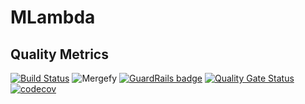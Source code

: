 # MLambda

## Quality Metrics

[![Build Status](https://travis-ci.com/RoyGI/MLambda.svg?branch=master)](https://travis-ci.com/RoyGI/MLambda)
![Mergefy](https://img.shields.io/endpoint.svg?url=https://gh.mergify.io/badges/RoyGI/MLambda&amp;style=flat)
[![GuardRails badge](https://badges.guardrails.io/RoyGI/MLambda.svg?token=92ebac5e2201973fdb72dab039abe5da63bc8427d4dda67f0b33e71a15c6f06f&provider=github)](https://dashboard.guardrails.io/default/gh/RoyGI/MLambda)
[![Quality Gate Status](https://sonarcloud.io/api/project_badges/measure?project=RoyGI_MLambda&metric=alert_status)](https://sonarcloud.io/dashboard?id=RoyGI_MLambda)
[![codecov](https://codecov.io/gh/RoyGI/MLambda/branch/master/graph/badge.svg)](https://codecov.io/gh/RoyGI/MLambda)
